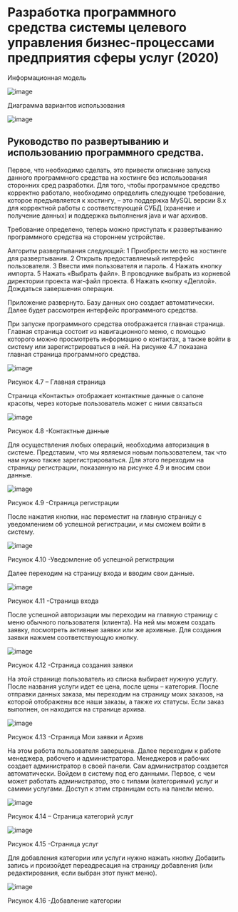 # Разработка программного средства системы целевого управления бизнес-процессами предприятия сферы услуг (2020)

Информационная модель

![image](https://github.com/Evgescha/2011-2349.-Elegant-Prestige-beauty-salon/assets/38140129/06af5bee-e05d-4e9f-ada1-0a1571fd7220)

Диаграмма вариантов использования

![image](https://github.com/Evgescha/2011-2349.-Elegant-Prestige-beauty-salon/assets/38140129/cb5c74c8-203d-466b-ac80-9a8aa8c160da)

## Руководство по развертыванию и использованию программного средства.

Первое, что необходимо сделать, это привести описание запуска данного программного средства на хостинге без использования сторонних сред разработки.
Для того, чтобы программное средство корректно работало, необходимо определить следующее требование, которое предъявляется к хостингу, – это поддержка MySQL версии 8.х для корректной работы с соответствующей СУБД (хранение и получение данных) и поддержка выполнения java и war архивов.

Требование определено, теперь можно приступать к развертыванию программного средства на стороннем устройстве.

Алгоритм развертывания следующий:
1 Приобрести место на хостинге для развертывания.
2 Открыть предоставляемый интерфейс пользователя.
3 Ввести имя пользователя и пароль.
4 Нажать кнопку импорта.
5 Нажать «Выбрать файл». В проводнике выбрать из корневой директории проекта war-файл проекта. 
6 Нажать кнопку «Деплой». Дождаться завершения операции.

Приложение развернуто. Базу данных оно создает автоматически.
Далее будет рассмотрен интерфейс программного средства.

При запуске программного средства отображается главная страница. Главная страница состоит из навигационного меню, с помощью которого можно просмотреть информацию о контактах, а также войти в систему или зарегистрироваться в ней. На рисунке 4.7 показана главная страница программного средства.

 
![image](https://github.com/Evgescha/2011-2349.-Elegant-Prestige-beauty-salon/assets/38140129/9b5abb07-8841-4920-a62c-1f5c3e00e750)

Рисунок 4.7 – Главная страница

Страница «Контакты» отображает контактные данные о салоне красоты, через которые пользователь может с ними связаться
 
 ![image](https://github.com/Evgescha/2011-2349.-Elegant-Prestige-beauty-salon/assets/38140129/a0ae16c6-9744-4ee6-aee5-ea2f4ee63695)

Рисунок 4.8 -Контактные данные

Для осуществления любых операций, необходима авторизация в системе. Представим, что мы являемся новым пользователем, так что нам нужно также зарегистрироваться. Для этого переходим на страницу регистрации, показанную на рисунке 4.9 и вносим свои данные.
 
 ![image](https://github.com/Evgescha/2011-2349.-Elegant-Prestige-beauty-salon/assets/38140129/59c98496-f5b5-423e-a841-bdbd09b99c22)

Рисунок 4.9 -Страница регистрации

После нажатия кнопки, нас переместит на главную страницу с уведомлением об успешной регистрации, и мы сможем войти в систему.
 
 ![image](https://github.com/Evgescha/2011-2349.-Elegant-Prestige-beauty-salon/assets/38140129/416e5ab3-c12c-46fa-8ff1-2b6b5cd9e84b)

Рисунок 4.10 -Уведомление об успешной регистрации

Далее переходим на страницу входа и вводим свои данные.

![image](https://github.com/Evgescha/2011-2349.-Elegant-Prestige-beauty-salon/assets/38140129/6561017d-6a93-4e5b-97a6-692677f6a1f8)

Рисунок 4.11 -Страница входа

После успешной авторизации мы переходим на главную страницу с меню обычного пользователя (клиента). На ней мы можем создать заявку, посмотреть активные заявки или же архивные. Для создания заявки нажмем соответствующую кнопку.
 
![image](https://github.com/Evgescha/2011-2349.-Elegant-Prestige-beauty-salon/assets/38140129/4b64f932-bb98-4280-84e0-475d1a4ab3a7)

Рисунок 4.12 -Страница создания заявки

На этой странице пользователь из списка выбирает нужную услугу. После названия услуги идет ее цена, после цены – категория.
После отправки данных заказа, мы переходим на страницу моих заказов, на которой отображены все наши заказы, а также их статусы. Если заказ выполнен, он находится на странице архива. 

 
![image](https://github.com/Evgescha/2011-2349.-Elegant-Prestige-beauty-salon/assets/38140129/5069a7f0-dad0-4d4c-b422-3e17bca47fe5)

Рисунок 4.13 -Страница Мои заявки и Архив

На этом работа пользователя завершена. Далее переходим к работе менеджера, рабочего и администратора.
Менеджеров и рабочих создает администратор в своей панели. Сам администратор создается автоматически. Войдем в систему под его данными. Первое, с чем может работать администратор, это с типами (категориями) услуг и самими услугами. Доступ к этим страницам есть на панели меню.

 ![image](https://github.com/Evgescha/2011-2349.-Elegant-Prestige-beauty-salon/assets/38140129/ac0fcfe5-50b9-4bea-a3cb-0b33a448c20d)

Рисунок 4.14 – Страница категорий услуг

 ![image](https://github.com/Evgescha/2011-2349.-Elegant-Prestige-beauty-salon/assets/38140129/38384e44-bee1-43e3-8403-fe83bc8de800)

Рисунок 4.15 -Страница услуг

Для добавления категории или услуги нужно нажать кнопку Добавить запись и произойдет переадресация на страницу добавления (или редактирования, если выбран этот пункт меню).
 
 ![image](https://github.com/Evgescha/2011-2349.-Elegant-Prestige-beauty-salon/assets/38140129/36f3d37e-a9fd-4b63-be28-0a3a0779df1f)

Рисунок 4.16 -Добавление категории
